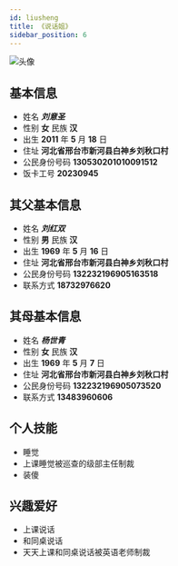 ```yaml
---
id: liusheng
title: 《说话姐》
sidebar_position: 6
---
```

![头像](/liusheng.jpg)
							

## 基本信息

- 姓名 ***刘意圣***
- 性别 **女**     民族 **汉**
- 出生 **2011** 年 **5** 月 **18** 日
- 住址 **河北省邢台市新河县白神乡刘秋口村**
- 公民身份号码  **130530201010091512**
- 饭卡工号 **20230945**

## 其父基本信息

- 姓名 ***刘红双***
- 性别 **男**     民族 **汉**
- 出生 **1969** 年 **5** 月 **16** 日
- 住址 **河北省邢台市新河县白神乡刘秋口村**
- 公民身份号码  **132232196905163518**
- 联系方式 **18732976620**

## 其母基本信息

- 姓名 ***杨世青***
- 性别 **女**     民族 **汉**
- 出生 **1969** 年 **5** 月 **7** 日
- 住址 **河北省邢台市新河县白神乡刘秋口村**
- 公民身份号码  **132232196905073520**
- 联系方式 **13483960606**

## 个人技能

- 睡觉
- 上课睡觉被巡查的级部主任制裁
- 装傻

## 兴趣爱好

- 上课说话
- 和同桌说话
- 天天上课和同桌说话被英语老师制裁
